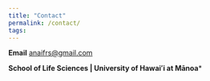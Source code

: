 ```yaml
---
title: "Contact"
permalink: /contact/
tags:
---
```

**Email**  anaifrs@gmail.com 

**School of Life Sciences | University of Hawaiʻi at Mānoa*** 



